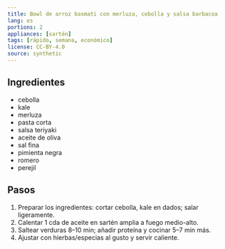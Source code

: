 ```yaml
---
title: Bowl de arroz basmati con merluza, cebolla y salsa barbacoa
lang: es
portions: 2
appliances: [sartén]
tags: [rápido, semana, económico]
license: CC-BY-4.0
source: synthetic
---
```

## Ingredientes
- cebolla
- kale
- merluza
- pasta corta
- salsa teriyaki
- aceite de oliva
- sal fina
- pimienta negra
- romero
- perejil

## Pasos
1. Preparar los ingredientes: cortar cebolla, kale en dados; salar ligeramente.
2. Calentar 1 cda de aceite en sartén amplia a fuego medio-alto.
3. Saltear verduras 8–10 min; añadir proteína y cocinar 5–7 min más.
4. Ajustar con hierbas/especias al gusto y servir caliente.
